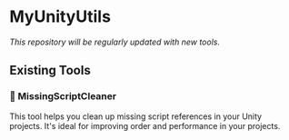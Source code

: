 # MyUnityUtils

*This repository will be regularly updated with new tools.*

## Existing Tools

### 🧹 MissingScriptCleaner
This tool helps you clean up missing script references in your Unity projects. It's ideal for improving order and performance in your projects.
